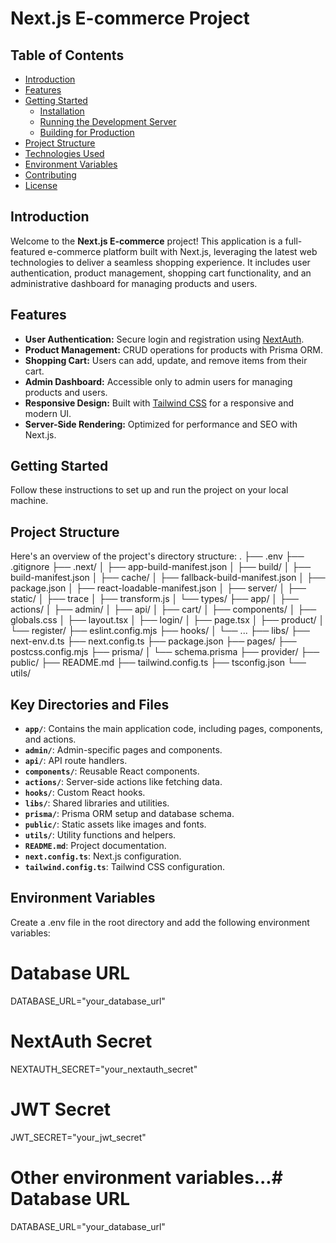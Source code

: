 # Next.js E-commerce Project

## Table of Contents

- [Introduction](#introduction)
- [Features](#features)
- [Getting Started](#getting-started)
  - [Installation](#installation)
  - [Running the Development Server](#running-the-development-server)
  - [Building for Production](#building-for-production)
- [Project Structure](#project-structure)
- [Technologies Used](#technologies-used)
- [Environment Variables](#environment-variables)
- [Contributing](#contributing)
- [License](#license)

## Introduction

Welcome to the **Next.js E-commerce** project! This application is a full-featured e-commerce platform built with Next.js, leveraging the latest web technologies to deliver a seamless shopping experience. It includes user authentication, product management, shopping cart functionality, and an administrative dashboard for managing products and users.

## Features

- **User Authentication:** Secure login and registration using [NextAuth](https://next-auth.js.org/).
- **Product Management:** CRUD operations for products with Prisma ORM.
- **Shopping Cart:** Users can add, update, and remove items from their cart.
- **Admin Dashboard:** Accessible only to admin users for managing products and users.
- **Responsive Design:** Built with [Tailwind CSS](https://tailwindcss.com/) for a responsive and modern UI.
- **Server-Side Rendering:** Optimized for performance and SEO with Next.js.

## Getting Started

Follow these instructions to set up and run the project on your local machine.

## Project Structure

Here's an overview of the project's directory structure:
.
├── .env
├── .gitignore
├── .next/
│   ├── app-build-manifest.json
│   ├── build/
│   ├── build-manifest.json
│   ├── cache/
│   ├── fallback-build-manifest.json
│   ├── package.json
│   ├── react-loadable-manifest.json
│   ├── server/
│   ├── static/
│   ├── trace
│   ├── transform.js
│   └── types/
├── app/
│   ├── actions/
│   ├── admin/
│   ├── api/
│   ├── cart/
│   ├── components/
│   ├── globals.css
│   ├── layout.tsx
│   ├── login/
│   ├── page.tsx
│   ├── product/
│   └── register/
├── eslint.config.mjs
├── hooks/
│   └── ...
├── libs/
├── next-env.d.ts
├── next.config.ts
├── package.json
├── pages/
├── postcss.config.mjs
├── prisma/
│   └── schema.prisma
├── provider/
├── public/
├── README.md
├── tailwind.config.ts
├── tsconfig.json
└── utils/

## Key Directories and Files

- **`app/`**: Contains the main application code, including pages, components, and actions.
- **`admin/`**: Admin-specific pages and components.
- **`api/`**: API route handlers.
- **`components/`**: Reusable React components.
- **`actions/`**: Server-side actions like fetching data.
- **`hooks/`**: Custom React hooks.
- **`libs/`**: Shared libraries and utilities.
- **`prisma/`**: Prisma ORM setup and database schema.
- **`public/`**: Static assets like images and fonts.
- **`utils/`**: Utility functions and helpers.
- **`README.md`**: Project documentation.
- **`next.config.ts`**: Next.js configuration.
- **`tailwind.config.ts`**: Tailwind CSS configuration.

## Environment Variables

Create a .env file in the root directory and add the following environment variables:

# Database URL

DATABASE_URL="your_database_url"

# NextAuth Secret

NEXTAUTH_SECRET="your_nextauth_secret"

# JWT Secret

JWT_SECRET="your_jwt_secret"

# Other environment variables...# Database URL

DATABASE_URL="your_database_url"

